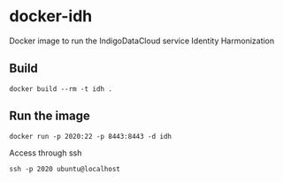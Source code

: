 # docker-idh
Docker image to run the IndigoDataCloud service Identity Harmonization

## Build

```
docker build --rm -t idh .
```

## Run the image


```
docker run -p 2020:22 -p 8443:8443 -d idh
```

Access through ssh
```
ssh -p 2020 ubuntu@localhost
```


